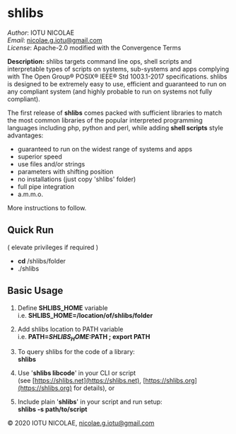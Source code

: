 # shlibs

_Author_: IOTU NICOLAE<br>
_Email_: nicolae.g.iotu@gmail.com<br>
_License_: Apache-2.0 modified with the Convergence Terms


**Description:** 
shlibs targets command line ops, shell scripts and interpretable types of 
scripts on systems, sub-systems and apps complying with The Open Group® 
POSIX® IEEE® Std 1003.1-2017 specifications. shlibs is designed to be 
extremely easy to use, efficient and guaranteed to run on any compliant 
system (and highly probable to run on systems not fully compliant). 

The first release of **shlibs** comes packed with sufficient libraries 
to match the most common libraries of the popular interpreted programming 
languages including php, python and perl, while adding **shell scripts** 
style advantages: 
* guaranteed to run on the widest range of systems and apps
* superior speed
* use files and/or strings
* parameters with shifting position
* no installations (just copy 'shlibs' folder)
* full pipe integration
* a.m.m.o.

More instructions to follow.


## Quick Run
( elevate privileges if required )
* **cd** /shlibs/folder
* ./shlibs 


## Basic Usage
1. Define **SHLIBS_HOME** variable<br>
	i.e. **SHLIBS_HOME=/location/of/shlibs/folder**

2. Add shlibs location to PATH variable<br>
	i.e. **PATH=$SHLIBS_HOME:$PATH ; export PATH**

3. To query shlibs for the code of a library:<br>
	**shlibs**

4. Use '**shlibs libcode**' in your CLI or script<br>
	(see [https://shlibs.net](https://shlibs.net), 
	[https://shlibs.org](https://shlibs.org) for details), or

5. Include plain '**shlibs**' in your script and run setup:<br>
	**shlibs -s path/to/script**


&copy; 2020 IOTU NICOLAE, nicolae.g.iotu@gmail.com 
